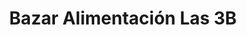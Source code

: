 ---
title: "Bazar Alimentación Las 3B"
url: /san-fulgencio/bazar-alimentacion-las-3b/
shop: tienda de variedades
---